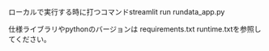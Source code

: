 ローカルで実行する時に打つコマンドstreamlit run rundata_app.py

仕様ライブラリやpythonのバージョンは
requirements.txt
runtime.txtを参照してください。
